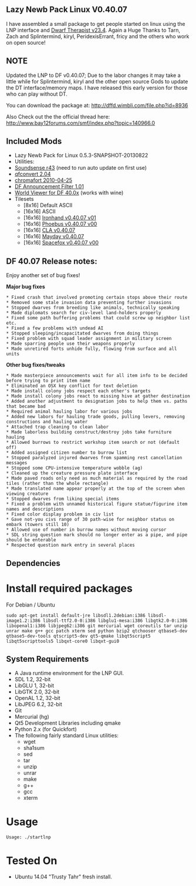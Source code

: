 
Lazy Newb Pack Linux V0.40.07 
-------------

I have assembled a small package to get people started on linux using the LNP interface and [Dwarf Therapist v23.4](https://github.com/splintermind/Dwarf-Therapist/tree/DF2014). Again a Huge Thanks to Tarn, Zach and Splintermind, kiryl, PeridexisErrant, fricy and the others who work on open source!


NOTE
-------------
Updated the LNP to DF v0.40.07; Due to the labor changes it may take a little while for Splintermind, kiryl and the other open source Gods to update the DT interface/memory maps. I have released this early version for those who can play without DT. 



You can download the package at: http://dffd.wimbli.com/file.php?id=8936

Also Check out the the official thread here: http://www.bay12forums.com/smf/index.php?topic=140966.0

Included Mods
-------------
* Lazy Newb Pack for Linux 0.5.3-SNAPSHOT-20130822
* Utilities:
* [Soundsense r43](http://df.zweistein.cz/soundsense/) (need to run auto update on first use)
* [qfconvert 2.04](http://www.joelpt.net/quickfort/)
* [chromafort 2010-04-25](http://www.bay12forums.com/smf/index.php?topic=55025.0)
* [DF Announcement Filter 1.01](http://www.bay12forums.com/smf/index.php?topic=130030.0)
* [World Viewer for DF 40.0x](http://www.bay12forums.com/smf/index.php?topic=128932.0) (works with wine)
* Tilesets
    - [8x16] Default ASCII
    - [16x16] ASCII
    - [16x16] [Ironhand v0.40.07 v01](http://dffd.wimbli.com/file.php?id=8747)
    - [16x16] [Phoebus v0.40.07 v00](http://www.bay12forums.com/smf/index.php?topic=137096.0)
    - [16x16] [CLA v0.40.07](http://www.bay12forums.com/smf/index.php?topic=105376.0)
    - [16x16] [Mayday v0.40.07](http://goblinart.pl/vg-eng/df.php)
    - [16x16] [Spacefox v0.40.07 v00](http://www.bay12forums.com/smf/index.php?topic=129219.0)



    
DF 40.07 Release notes:
-------------
Enjoy another set of bug fixes!

**Major bug fixes**

    * Fixed crash that involved promoting certain stops above their route
    * Removed some stale invasion data preventing further invasions
    * Stopped dwarves from breeding like animals, technically speaking
    * Made diplomats search for civ-level land-holders properly
    * Fixed some path buffering problems that could screw up neighbor list etc.
    * Fixed a few problems with undead AI
    * Stopped sleeping/incapacitated dwarves from doing things
    * Fixed problem with squad leader assignment in military screen
    * Made sparring people use their weapons properly
    * Made unretired forts unhide fully, flowing from surface and all units

**Other bug fixes/tweaks**

    * Made masterpiece announcements wait for all item info to be decided before trying to print item name
    * Eliminated an OSX key conflict for text deletion
    * Made install colony jobs respect each other's targets
    * Made install colony jobs react to missing hive at gather destination
    * Added another adjustment to designation jobs to help them vs. paths that became bad
    * Required animal hauling labor for various jobs
    * Added new labors for hauling trade goods, pulling levers, removing constructions and hauling water
    * Attached trap cleaning to clean labor
    * Made laborless building construct/destroy jobs take furniture hauling
    * Allowed burrows to restrict workshop item search or not (default off)
    * Added assigned citizen number to burrow list
    * Stopped paralyzed injured dwarves from spamming rest cancellation messages
    * Stopped some CPU-intensive temperature wobble (ag)
    * Cleaned up the creature pressure plate interface
    * Made paved roads only need as much material as required by the road tiles (rather than the whole rectangle)
    * Made translated name appear properly at the top of the screen when viewing creature
    * Stopped dwarves from liking special items
    * Fixed a problem with unnamed historical figure statue/figurine item names and descriptions
    * Fixed color display problem in civ list
    * Gave not-you civs range of 30 path-wise for neighbor status on embark (towers still 10)
    * Allowed use of number in burrow names without moving cursor
    * SDL string question mark should no longer enter as a pipe, and pipe should be enterable
    * Respected question mark entry in several places


  Dependencies
-------------

# Install required packages

 For Debian / Ubuntu
```
sudo apt-get install default-jre libsdl1.2debian:i386 libsdl-image1.2:i386 libsdl-ttf2.0-0:i386 libglu1-mesa:i386 libgtk2.0-0:i386 libopenal1:i386 libjpeg62:i386 git mercurial wget coreutils tar unzip unrar make g++ gcc patch xterm sed python bzip2 qtchooser qtbase5-dev qtbase5-dev-tools qtscript5-dev qt5-qmake libqt5script5 libqt5scripttools5 libqxt-core0 libqxt-gui0
```


  System Requirements
-------------

* A Java runtime environment for the LNP GUI.
* SDL 1.2, 32-bit
* LibGLU 1, 32-bit
* LibGTK 2.0, 32-bit
* OpenAL 1.2, 32-bit
* LibJPEG 6.2, 32-bit
* Git
* Mercurial (hg)
* Qt5 Development Libraries including qmake
* Python 2.x (for Quickfort)
* The following fairly standard Linux utilities:
  - wget
  - sha1sum
  - sed
  - tar
  - unzip
  - unrar
  - make
  - g++
  - gcc
  - xterm

 Usage
=====

```
Usage: ./startlnp
```

Tested On
=========
* Ubuntu 14.04 "Trusty Tahr"      fresh install.
